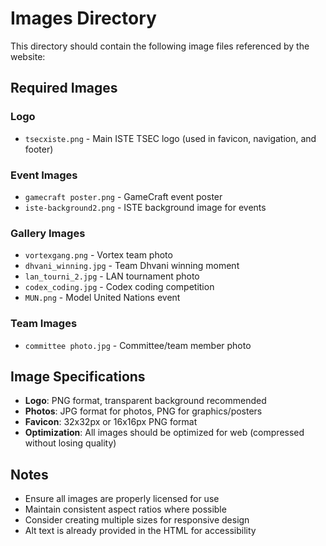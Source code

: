 # Images Directory

This directory should contain the following image files referenced by the website:

## Required Images

### Logo
- `tsecxiste.png` - Main ISTE TSEC logo (used in favicon, navigation, and footer)

### Event Images
- `gamecraft poster.png` - GameCraft event poster
- `iste-background2.png` - ISTE background image for events

### Gallery Images
- `vortexgang.png` - Vortex team photo
- `dhvani_winning.jpg` - Team Dhvani winning moment
- `lan_tourni_2.jpg` - LAN tournament photo
- `codex_coding.jpg` - Codex coding competition
- `MUN.png` - Model United Nations event

### Team Images
- `committee photo.jpg` - Committee/team member photo

## Image Specifications

- **Logo**: PNG format, transparent background recommended
- **Photos**: JPG format for photos, PNG for graphics/posters
- **Favicon**: 32x32px or 16x16px PNG format
- **Optimization**: All images should be optimized for web (compressed without losing quality)

## Notes

- Ensure all images are properly licensed for use
- Maintain consistent aspect ratios where possible
- Consider creating multiple sizes for responsive design
- Alt text is already provided in the HTML for accessibility 